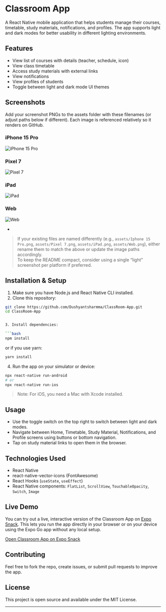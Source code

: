 # Classroom App

A React Native mobile application that helps students manage their courses, timetable, study materials, notifications, and profiles. The app supports light and dark modes for better usability in different lighting environments.

## Features

- View list of courses with details (teacher, schedule, icon)
- View class timetable
- Access study materials with external links
- View notifications
- View profiles of students
- Toggle between light and dark mode UI themes

## Screenshots

Add your screenshot PNGs to the assets folder with these filenames (or adjust paths below if different). Each image is referenced relatively so it renders on GitHub.

### iPhone 15 Pro   
![iPhone 15 Pro](assets/Iphone%2015%20Pro.png)

### Pixel 7  
![Pixel 7](assets/Pixel%207.png)

### iPad  
![iPad](assets/iPad.png)

### Web    
![Web](assets/Web.png)

- 

> If your existing files are named differently (e.g., `assets/Iphone 15 Pro.png`, `assets/Pixel 7.png`, `assets/iPad.png`, `assets/Web.png`), either rename them to match the above or update the image paths accordingly.  
> To keep the README compact, consider using a single “light” screenshot per platform if preferred.

## Installation & Setup

1. Make sure you have Node.js and React Native CLI installed.  
2. Clone this repository:  
```bash
git clone https://github.com/Dushyantsharmma/ClassRoom-App.git
cd ClassRoom-App


3. Install dependencies:

```bash
npm install
```

or if you use yarn:

```bash
yarn install
```

4. Run the app on your simulator or device:

```bash
npx react-native run-android
# or
npx react-native run-ios
```

> Note: For iOS, you need a Mac with Xcode installed.

## Usage

* Use the toggle switch on the top right to switch between light and dark modes.
* Navigate between Home, Timetable, Study Material, Notifications, and Profile screens using buttons or bottom navigation.
* Tap on study material links to open them in the browser.

## Technologies Used

* React Native
* react-native-vector-icons (FontAwesome)
* React Hooks (`useState`, `useEffect`)
* React Native components: `FlatList`, `ScrollView`, `TouchableOpacity`, `Switch`, `Image`

## Live Demo

You can try out a live, interactive version of the Classroom App on [Expo Snack](https://snack.expo.dev/@trippin/classroom-app). This lets you run the app directly in your browser or on your device using the Expo Go app without any local setup.

[Open Classroom App on Expo Snack](https://snack.expo.dev/@trippin/classroom-app)

## Contributing

Feel free to fork the repo, create issues, or submit pull requests to improve the app.

## License

This project is open source and available under the MIT License.

---
